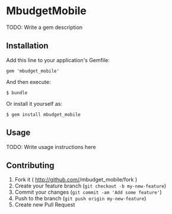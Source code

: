 # MbudgetMobile

TODO: Write a gem description

## Installation

Add this line to your application's Gemfile:

    gem 'mbudget_mobile'

And then execute:

    $ bundle

Or install it yourself as:

    $ gem install mbudget_mobile

## Usage

TODO: Write usage instructions here

## Contributing

1. Fork it ( http://github.com/<my-github-username>/mbudget_mobile/fork )
2. Create your feature branch (`git checkout -b my-new-feature`)
3. Commit your changes (`git commit -am 'Add some feature'`)
4. Push to the branch (`git push origin my-new-feature`)
5. Create new Pull Request
